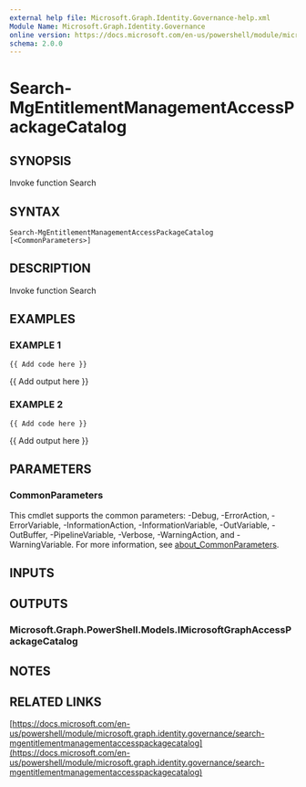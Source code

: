 ```yaml
---
external help file: Microsoft.Graph.Identity.Governance-help.xml
Module Name: Microsoft.Graph.Identity.Governance
online version: https://docs.microsoft.com/en-us/powershell/module/microsoft.graph.identity.governance/search-mgentitlementmanagementaccesspackagecatalog
schema: 2.0.0
---
```


# Search-MgEntitlementManagementAccessPackageCatalog

## SYNOPSIS
Invoke function Search

## SYNTAX

```
Search-MgEntitlementManagementAccessPackageCatalog [<CommonParameters>]
```

## DESCRIPTION
Invoke function Search

## EXAMPLES

### EXAMPLE 1
```
{{ Add code here }}
```

{{ Add output here }}

### EXAMPLE 2
```
{{ Add code here }}
```

{{ Add output here }}

## PARAMETERS

### CommonParameters
This cmdlet supports the common parameters: -Debug, -ErrorAction, -ErrorVariable, -InformationAction, -InformationVariable, -OutVariable, -OutBuffer, -PipelineVariable, -Verbose, -WarningAction, and -WarningVariable. For more information, see [about_CommonParameters](http://go.microsoft.com/fwlink/?LinkID=113216).

## INPUTS

## OUTPUTS

### Microsoft.Graph.PowerShell.Models.IMicrosoftGraphAccessPackageCatalog
## NOTES

## RELATED LINKS

[https://docs.microsoft.com/en-us/powershell/module/microsoft.graph.identity.governance/search-mgentitlementmanagementaccesspackagecatalog](https://docs.microsoft.com/en-us/powershell/module/microsoft.graph.identity.governance/search-mgentitlementmanagementaccesspackagecatalog)

